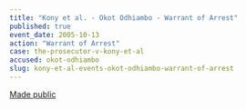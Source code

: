 ```yaml
---
title: "Kony et al. - Okot Odhiambo - Warrant of Arrest"
published: true
event_date: 2005-10-13
action: "Warrant of Arrest"
case: the-prosecutor-v-kony-et-al
accused: okot-odhiambo
slug: kony-et-al-events-okot-odhiambo-warrant-of-arrest
---
```


[Made public](http://www.icc-cpi.int/iccdocs/doc/doc97197.pdf)

